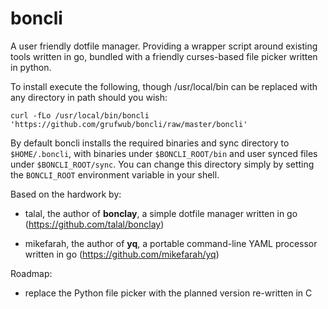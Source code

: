 # boncli

A user friendly dotfile manager. Providing a wrapper script around existing tools written in go, bundled with a friendly curses-based file picker written in python.


To install execute the following, though /usr/local/bin can be replaced with any directory in path should you wish:

`curl -fLo /usr/local/bin/boncli 'https://github.com/grufwub/boncli/raw/master/boncli'`


By default boncli installs the required binaries and sync directory to `$HOME/.boncli`, with binaries under `$BONCLI_ROOT/bin` and user synced files under `$BONCLI_ROOT/sync`. You can change this directory simply by setting the `BONCLI_ROOT` environment variable in your shell.


Based on the hardwork by: 

- talal, the author of **bonclay**, a simple dotfile manager written in go (https://github.com/talal/bonclay)

- mikefarah, the author of **yq**, a portable command-line YAML processor written in go (https://github.com/mikefarah/yq)


Roadmap:

- replace the Python file picker with the planned version re-written in C
